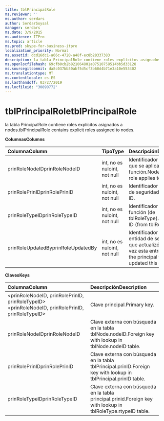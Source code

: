 ```yaml
---
title: tblPrincipalRole
ms.reviewer: ''
ms.author: serdars
author: SerdarSoysal
manager: serdars
ms.date: 3/9/2015
ms.audience: ITPro
ms.topic: article
ms.prod: skype-for-business-itpro
localization_priority: Normal
ms.assetid: dcd16dc1-a66c-4720-a48f-ec8b28337383
description: la tabla PrincipalRole contiene roles explícitos asignados a nodos.
ms.openlocfilehash: 69cfb0cb2b821064801a07510758514bb5d33128
ms.sourcegitcommit: da8c037bb30abf5d5cf3b60d4b71e3a10e553402
ms.translationtype: MT
ms.contentlocale: es-ES
ms.lasthandoff: 03/27/2019
ms.locfileid: "30890772"
---
```

# <a name="tblprincipalrole"></a><span data-ttu-id="24459-103">tblPrincipalRole</span><span class="sxs-lookup"><span data-stu-id="24459-103">tblPrincipalRole</span></span>
 
<span data-ttu-id="24459-104">la tabla PrincipalRole contiene roles explícitos asignados a nodos.</span><span class="sxs-lookup"><span data-stu-id="24459-104">tblPrincipalRole contains explicit roles assigned to nodes.</span></span>
  
<span data-ttu-id="24459-105">**Columnas**</span><span class="sxs-lookup"><span data-stu-id="24459-105">**Columns**</span></span>

|<span data-ttu-id="24459-106">**Columna**</span><span class="sxs-lookup"><span data-stu-id="24459-106">**Column**</span></span>|<span data-ttu-id="24459-107">**Tipo**</span><span class="sxs-lookup"><span data-stu-id="24459-107">**Type**</span></span>|<span data-ttu-id="24459-108">**Descripción**</span><span class="sxs-lookup"><span data-stu-id="24459-108">**Description**</span></span>|
|:-----|:-----|:-----|
|<span data-ttu-id="24459-109">prinRoleNodeID</span><span class="sxs-lookup"><span data-stu-id="24459-109">prinRoleNodeID</span></span>  <br/> |<span data-ttu-id="24459-110">int, no es nulo</span><span class="sxs-lookup"><span data-stu-id="24459-110">int, not null</span></span>  <br/> |<span data-ttu-id="24459-111">Identificador de nodo que se aplica la función.</span><span class="sxs-lookup"><span data-stu-id="24459-111">Node ID that the role applies to.</span></span>  <br/> |
|<span data-ttu-id="24459-112">prinRolePrinID</span><span class="sxs-lookup"><span data-stu-id="24459-112">prinRolePrinID</span></span>  <br/> |<span data-ttu-id="24459-113">int, no es nulo</span><span class="sxs-lookup"><span data-stu-id="24459-113">int, not null</span></span>  <br/> |<span data-ttu-id="24459-114">Identificador de entidad de seguridad.</span><span class="sxs-lookup"><span data-stu-id="24459-114">Principal ID.</span></span>  <br/> |
|<span data-ttu-id="24459-115">prinRoleTypeID</span><span class="sxs-lookup"><span data-stu-id="24459-115">prinRoleTypeID</span></span>  <br/> |<span data-ttu-id="24459-116">int, no es nulo</span><span class="sxs-lookup"><span data-stu-id="24459-116">int, not null</span></span>  <br/> |<span data-ttu-id="24459-117">Identificador de tipo de función (de tblRoleType).</span><span class="sxs-lookup"><span data-stu-id="24459-117">Role type ID (from tblRoleType).</span></span>  <br/> |
|<span data-ttu-id="24459-118">prinRoleUpdatedBy</span><span class="sxs-lookup"><span data-stu-id="24459-118">prinRoleUpdatedBy</span></span>  <br/> |<span data-ttu-id="24459-119">int, no es nulo</span><span class="sxs-lookup"><span data-stu-id="24459-119">int, not null</span></span>  <br/> |<span data-ttu-id="24459-120">Identificador de la entidad de seguridad que actualizó por última vez esta entrada.</span><span class="sxs-lookup"><span data-stu-id="24459-120">ID of the principal that last updated this entry.</span></span>  <br/> |
   
<span data-ttu-id="24459-121">**Claves**</span><span class="sxs-lookup"><span data-stu-id="24459-121">**Keys**</span></span>

|<span data-ttu-id="24459-122">**Columna**</span><span class="sxs-lookup"><span data-stu-id="24459-122">**Column**</span></span>|<span data-ttu-id="24459-123">**Descripción**</span><span class="sxs-lookup"><span data-stu-id="24459-123">**Description**</span></span>|
|:-----|:-----|
|<span data-ttu-id="24459-124">\<prinRoleNodeID, prinRolePrinID, prinRoleTypeID\></span><span class="sxs-lookup"><span data-stu-id="24459-124">\<prinRoleNodeID, prinRolePrinID, prinRoleTypeID\></span></span>  <br/> |<span data-ttu-id="24459-125">Clave principal.</span><span class="sxs-lookup"><span data-stu-id="24459-125">Primary key.</span></span>  <br/> |
|<span data-ttu-id="24459-126">prinRoleNodeID</span><span class="sxs-lookup"><span data-stu-id="24459-126">prinRoleNodeID</span></span>  <br/> |<span data-ttu-id="24459-127">Clave externa con búsqueda en la tabla tblNode.nodeID.</span><span class="sxs-lookup"><span data-stu-id="24459-127">Foreign key with lookup in tblNode.nodeID table.</span></span>  <br/> |
|<span data-ttu-id="24459-128">prinRolePrinID</span><span class="sxs-lookup"><span data-stu-id="24459-128">prinRolePrinID</span></span>  <br/> |<span data-ttu-id="24459-129">Clave externa con búsqueda en la tabla tblPrincipal.prinID.</span><span class="sxs-lookup"><span data-stu-id="24459-129">Foreign key with lookup in tblPrincipal.prinID table.</span></span>  <br/> |
|<span data-ttu-id="24459-130">prinRoleTypeID</span><span class="sxs-lookup"><span data-stu-id="24459-130">prinRoleTypeID</span></span>  <br/> |<span data-ttu-id="24459-131">Clave externa con búsqueda en la tabla principal.prinid.</span><span class="sxs-lookup"><span data-stu-id="24459-131">Foreign key with lookup in tblRoleType.rtypeID table.</span></span>  <br/> |
   

